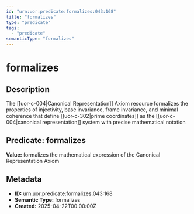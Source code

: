 ```yaml
---
id: "urn:uor:predicate:formalizes:043:168"
title: "formalizes"
type: "predicate"
tags:
  - "predicate"
semanticType: "formalizes"
---
```


# formalizes

## Description

The [[uor-c-004|Canonical Representation]] Axiom resource formalizes the properties of injectivity, base invariance, frame invariance, and minimal coherence that define [[uor-c-302|prime coordinates]] as the [[uor-c-004|canonical representation]] system with precise mathematical notation

## Predicate: formalizes

**Value:** formalizes the mathematical expression of the Canonical Representation Axiom

## Metadata

- **ID:** urn:uor:predicate:formalizes:043:168
- **Semantic Type:** formalizes
- **Created:** 2025-04-22T00:00:00Z
